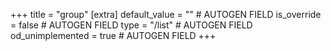 +++
title = "group"
[extra]
default_value = "" # AUTOGEN FIELD
is_override = false # AUTOGEN FIELD
type = "/list" # AUTOGEN FIELD
od_unimplemented = true # AUTOGEN FIELD
+++